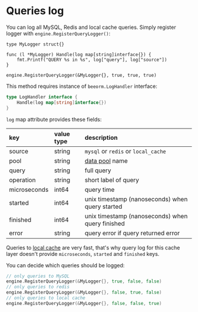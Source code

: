 # Queries log

You can log all MySQL, Redis and local cache queries.
Simply register logger with `engine.RegisterQueryLogger()`:

```go{7}
type MyLogger struct{}

func (l *MyLogger) Handle(log map[string]interface{}) {
	fmt.Printf("QUERY %s in %s", log["query"], log["source"])
}

engine.RegisterQueryLogger(&MyLogger{}, true, true, true)
```

This method requires instance of `beeorm.LogHandler` interface:

```go
type LogHandler interface {
	Handle(log map[string]interface{})
}
```

`log` map attribute provides these fields:

| key        | value type         | description  |
| :------------- |:-------------| :-----|
| source      | string  | `mysql` or `redis` or `local_cache`  |
| pool      | string  | [data pool](/guide/data_pools.html#mysql-pool) name  |
| query      | string  | full query  |
| operation      | string  | short label of query  |
| microseconds      | int64  | query time  |
| started      | int64  | unix timestamp (nanoseconds) when query started  |
| finished      | int64  | unix timestamp (nanoseconds) when query finished  |
| error      | string  | query error if query returned error  |

Queries to [local cache](/guide/local_cache.html) are very fast, that's why
query log for this cache layer doesn't provide `microseconds`, `started` and `finished`
keys.

You can decide which queries should be logged:

```go
// only queries to MySQL
engine.RegisterQueryLogger(&MyLogger{}, true, false, false)
// only queries to redis
engine.RegisterQueryLogger(&MyLogger{}, false, true, false)
// only queries to local cache
engine.RegisterQueryLogger(&MyLogger{}, false, false, true)
```
